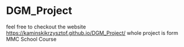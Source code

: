 # DGM_Project


feel free to checkout the website https://kaminskikrzysztof.github.io/DGM_Project/   whole project is form MMC School Course
